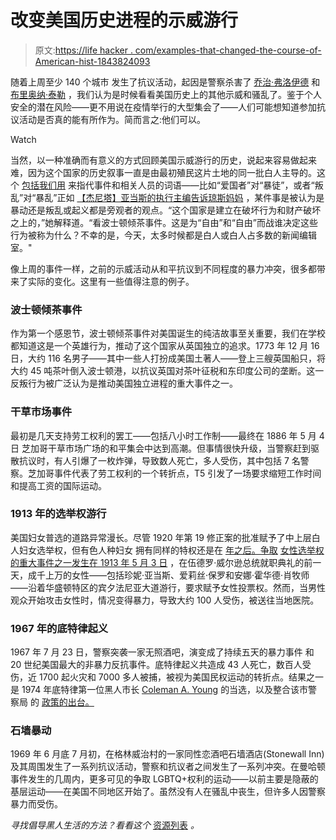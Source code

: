 # 改变美国历史进程的示威游行

> 原文:[https://life hacker . com/examples-that-changed-the-course-of-American-hist-1843824093](https://lifehacker.com/demonstrations-that-changed-the-course-of-american-hist-1843824093)

随着上周至少 140 个城市 发生了抗议活动，起因是警察杀害了 [乔治·弗洛伊德](https://www.nytimes.com/2020/05/29/us/minneapolis-police-george-floyd.html) 和 [布里奥纳·泰勒](https://www.nytimes.com/article/breonna-taylor-police.html) ，我们认为是时候看看美国历史上的其他示威和骚乱了。鉴于个人安全的潜在风险——更不用说在疫情举行的大型集会了——人们可能想知道参加抗议活动是否真的能有所作为。简而言之:他们可以。

Watch

当然，以一种准确而有意义的方式回顾美国示威游行的历史，说起来容易做起来难，因为这个国家的历史叙事一直是由最初殖民这片土地的同一批白人主导的。这个 [包括我们用](https://www.motherjones.com/politics/2020/06/the-reliably-racist-cherry-picking-of-the-word-riot/) 来指代事件和相关人员的词语——比如“爱国者”对“暴徒”，或者“叛乱”对“暴乱”正如 [【杰尼塔】亚当斯](https://twitter.com/GenettaAdams?ref_src=twsrc%5Egoogle%7Ctwcamp%5Eserp%7Ctwgr%5Eauthor)[的执行主编](https://www.theroot.com/)[告诉琼斯妈妈](https://www.motherjones.com/politics/2020/06/the-reliably-racist-cherry-picking-of-the-word-riot/) ，某件事是被认为是暴动还是叛乱或起义都是旁观者的观点。“这个国家是建立在破坏行为和财产破坏之上的，”她解释道。“看波士顿倾茶事件。这是为“自由”和“自由”而战谁决定这些行为被称为什么？不幸的是，今天，太多时候都是白人或白人占多数的新闻编辑室。"

像上周的事件一样，之前的示威活动从和平抗议到不同程度的暴力冲突，很多都带来了实际的变化。这里有一些值得注意的例子。

### 波士顿倾茶事件

作为第一个感恩节，波士顿倾茶事件对美国诞生的纯洁故事至关重要，我们在学校都知道这是一个英雄行为，推动了这个国家从英国独立的追求。1773 年 12 月 16 日，大约 116 名男子——其中一些人打扮成美国土著人——登上三艘英国船只，将大约 45 吨茶叶倒入波士顿港，以抗议英国对茶叶征税和东印度公司的垄断。这一反叛行为被广泛认为是推动美国独立进程的重大事件之一。

### 干草市场事件

最初是几天支持劳工权利的罢工——包括八小时工作制——最终在 1886 年 5 月 4 日 芝加哥干草市场广场的和平集会中达到高潮。但事情很快升级，当警察赶到驱散抗议时，有人引爆了一枚炸弹，导致数人死亡，多人受伤，其中包括 7 名警察。芝加哥事件代表了劳工权利的一个转折点，T5 引发了一场要求缩短工作时间和提高工资的国际运动。

### 1913 年的选举权游行

美国妇女普选的道路异常漫长。尽管 1920 年第 19 修正案的批准赋予了中上层白人妇女选举权，但有色人种妇女 拥有同样的特权还是在 [年之后。争取](https://www.splcenter.org/news/2019/06/01/weekend-read-challenging-whitewashed-history-womens-suffrage) [女性选举权的重大事件之一发生在 1913 年 5 月 3 日](https://blog.education.nationalgeographic.org/2014/08/21/tbt-how-a-riot-helped-to-ratify-the-19th-amendment/) ，在伍德罗·威尔逊总统就职典礼的前一天，成千上万的女性——包括珍妮·亚当斯、爱莉丝·保罗和安娜·霍华德·肖牧师——沿着华盛顿特区的宾夕法尼亚大道游行，要求赋予女性投票权。然而，当男性观众开始攻击女性时，情况变得暴力，导致大约 100 人受伤，被送往当地医院。

### 1967 年的底特律起义

1967 年 7 月 23 日，警察突袭一家无照酒吧，演变成了持续五天的暴力事件 和 20 世纪美国最大的非暴力反抗事件。底特律起义共造成 43 人死亡，数百人受伤，近 1700 起火灾和 7000 多人被捕，被视为美国民权运动的转折点。结果之一是 1974 年底特律第一位黑人市长 [Coleman A. Young](https://detroithistorical.org/learn/encyclopedia-of-detroit/young-coleman) 的当选，以及整合该市警察局 的 [政策的出台。](https://www.smithsonianmag.com/history/understanding-detroits-1967-upheaval-50-years-later-180964212/)

### 石墙暴动

1969 年 6 月底 7 月初，在格林威治村的一家同性恋酒吧石墙酒店(Stonewall Inn)及其周围发生了一系列抗议活动，警察和抗议者之间发生了一系列冲突。在曼哈顿事件发生的几周内，更多可见的争取 LGBTQ+权利的运动——以前主要是隐蔽的基层运动——在美国不同地区开始了。虽然没有人在骚乱中丧生，但许多人因警察暴力而受伤。

*寻找倡导黑人生活的方法？看看这个* [资源列表](https://lifehacker.com/where-to-donate-to-help-people-fighting-for-racial-just-1843852418) *。*